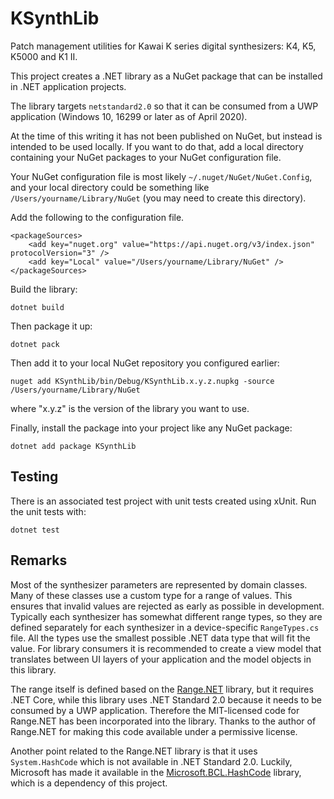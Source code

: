 # KSynthLib

Patch management utilities for Kawai K series digital synthesizers: K4, K5, K5000 and K1 II.

This project creates a .NET library as a NuGet package
that can be installed in .NET application projects.

The library targets `netstandard2.0` so that it can be consumed
from a UWP application (Windows 10, 16299 or later as of April 2020).

At the time of this writing it has not been published on NuGet, but
instead is intended to be used locally. If you want to do that, add a local directory
containing your NuGet packages to your NuGet configuration file.

Your NuGet configuration file is most likely `~/.nuget/NuGet/NuGet.Config`,
and your local directory could be something like `/Users/yourname/Library/NuGet`
(you may need to create this directory).

Add the following to the configuration file.

    <packageSources>
        <add key="nuget.org" value="https://api.nuget.org/v3/index.json" protocolVersion="3" />
        <add key="Local" value="/Users/yourname/Library/NuGet" />
    </packageSources>

Build the library:

    dotnet build

Then package it up:

    dotnet pack

Then add it to your local NuGet repository you configured earlier:

    nuget add KSynthLib/bin/Debug/KSynthLib.x.y.z.nupkg -source /Users/yourname/Library/NuGet

where "x.y.z" is the version of the library you want to use.

Finally, install the package into your project like any NuGet package:

    dotnet add package KSynthLib

## Testing

There is an associated test project with unit tests created using xUnit.
Run the unit tests with:

    dotnet test

## Remarks

Most of the synthesizer parameters are represented by domain classes. Many of these
classes use a custom type for a range of values. This ensures that invalid values are
rejected as early as possible in development. Typically each synthesizer has somewhat
different range types, so they are defined separately for each synthesizer in a
device-specific `RangeTypes.cs` file. All the types use the smallest possible .NET
data type that will fit the value. For library consumers it is recommended to create
a view model that translates between UI layers of your application and the model objects
in this library.

The range itself is defined based on the [Range.NET](https://github.com/mnelsonwhite/Range.NET) library, but it requires .NET Core,
while this library uses .NET Standard 2.0 because it needs to be consumed by a UWP
application. Therefore the MIT-licensed code for Range.NET has been incorporated into
the library. Thanks to the author of Range.NET for making this code available under a permissive
license.

Another point related to the Range.NET library is that it uses `System.HashCode` which
is not available in .NET Standard 2.0. Luckily, Microsoft has made it available in the
[Microsoft.BCL.HashCode](https://www.nuget.org/packages/Microsoft.Bcl.HashCode) library, which is a dependency of this project.
